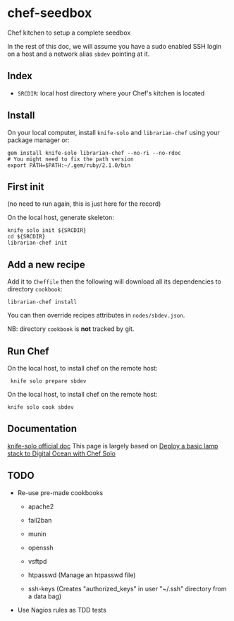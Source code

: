 # chef-seedbox

Chef kitchen to setup a complete seedbox

In the rest of this doc, we will assume you have a sudo enabled SSH login on a host and a network
alias `sbdev` pointing at it.

## Index

- `SRCDIR`: local host directory where your Chef's kitchen is located

## Install

On your local computer, install `knife-solo` and `librarian-chef` using your package manager or:

    gem install knife-solo librarian-chef --no-ri --no-rdoc
    # You might need to fix the path version
    export PATH=$PATH:~/.gem/ruby/2.1.0/bin

## First init

(no need to run again, this is just here for the record)

On the local host, generate skeleton:

    knife solo init ${SRCDIR}
    cd ${SRCDIR}
    librarian-chef init

## Add a new recipe

Add it to `Cheffile` then the following will download all its dependencies to directory `cookbook`:

    librarian-chef install

You can then override recipes attributes in `nodes/sbdev.json`.

NB: directory `cookbook` is **not** tracked by git.

## Run Chef

On the local host, to install chef on the remote host:

     knife solo prepare sbdev

On the local host, to install chef on the remote host:

    knife solo cook sbdev

## Documentation

[knife-solo official doc](http://matschaffer.github.io/knife-solo/)
This page is largely based on [Deploy a basic lamp stack to Digital Ocean with Chef Solo](http://adamcod.es/2013/06/04/deploy-a-basic-lamp-stack-digital-ocean-chef-solo.html)

## TODO

- Re-use pre-made cookbooks
  - apache2
  - fail2ban
  - munin
  - openssh
  - vsftpd

  - htpasswd (Manage an htpasswd file)
  - ssh-keys (Creates "authorized_keys" in user "~/.ssh" directory from a data bag)

- Use Nagios rules as TDD tests
